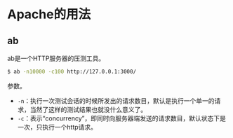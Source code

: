 # Apache的用法

## ab

ab是一个HTTP服务器的压测工具。

```bash
$ ab -n10000 -c100 http://127.0.0.1:3000/
```

参数。

- `-n`：执行一次测试会话的时候所发出的请求数目，默认是执行一个单一的请求，当然了这样的测试结果也就没什么意义了。
- `-c`：表示“concurrency”，即同时向服务器端发送的请求数目，默认状态下是一次，只执行一个http请求。
